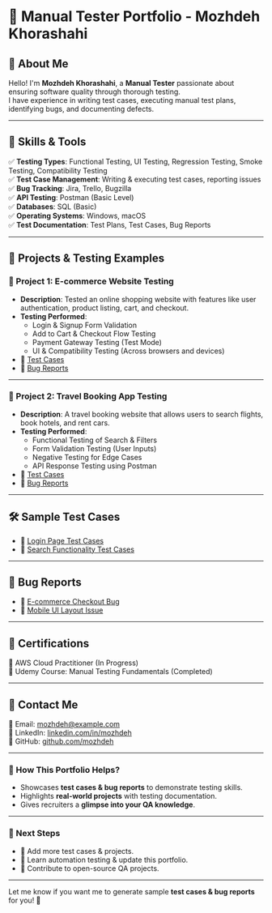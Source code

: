 # 🧪 Manual Tester Portfolio - Mozhdeh Khorashahi

## 🌟 About Me

Hello! I'm **Mozhdeh Khorashahi**, a **Manual Tester** passionate about ensuring software quality through thorough testing.  
I have experience in writing test cases, executing manual test plans, identifying bugs, and documenting defects.

---

## 🚀 Skills & Tools

✅ **Testing Types**: Functional Testing, UI Testing, Regression Testing, Smoke Testing, Compatibility Testing  
✅ **Test Case Management**: Writing & executing test cases, reporting issues  
✅ **Bug Tracking**: Jira, Trello, Bugzilla  
✅ **API Testing**: Postman (Basic Level)  
✅ **Databases**: SQL (Basic)  
✅ **Operating Systems**: Windows, macOS  
✅ **Test Documentation**: Test Plans, Test Cases, Bug Reports

---

## 📂 Projects & Testing Examples

### 🔹 Project 1: E-commerce Website Testing

- **Description**: Tested an online shopping website with features like user authentication, product listing, cart, and checkout.
- **Testing Performed**:
  - Login & Signup Form Validation
  - Add to Cart & Checkout Flow Testing
  - Payment Gateway Testing (Test Mode)
  - UI & Compatibility Testing (Across browsers and devices)
- 📌 [Test Cases](Test-Cases/e-commerce-test-cases.md)
- 📌 [Bug Reports](Bug-Reports/e-commerce-bug-report.md)

---

### 🔹 Project 2: Travel Booking App Testing

- **Description**: A travel booking website that allows users to search flights, book hotels, and rent cars.
- **Testing Performed**:
  - Functional Testing of Search & Filters
  - Form Validation Testing (User Inputs)
  - Negative Testing for Edge Cases
  - API Response Testing using Postman
- 📌 [Test Cases](Test-Cases/travel-app-test-cases.md)
- 📌 [Bug Reports](Bug-Reports/travel-app-bug-report.md)

---

## 🛠 Sample Test Cases

- 📄 [Login Page Test Cases](Test-Cases/login-test-cases.md)
- 📄 [Search Functionality Test Cases](Test-Cases/search-test-cases.md)

---

## 🐞 Bug Reports

- 📝 [E-commerce Checkout Bug](Bug-Reports/checkout-bug.md)
- 📝 [Mobile UI Layout Issue](Bug-Reports/mobile-ui-bug.md)

---

## 📜 Certifications

📌 AWS Cloud Practitioner (In Progress)  
📌 Udemy Course: Manual Testing Fundamentals (Completed)

---

## 📌 Contact Me

📧 Email: mozhdeh@example.com  
🔗 LinkedIn: [linkedin.com/in/mozhdeh](https://linkedin.com/in/mozhdeh)  
🔗 GitHub: [github.com/mozhdeh](https://github.com/mozhdeh)

---

### 🎯 How This Portfolio Helps?

- Showcases **test cases & bug reports** to demonstrate testing skills.
- Highlights **real-world projects** with testing documentation.
- Gives recruiters a **glimpse into your QA knowledge**.

---

### 📢 Next Steps

- 🔹 Add more test cases & projects.
- 🔹 Learn automation testing & update this portfolio.
- 🔹 Contribute to open-source QA projects.

---

Let me know if you want me to generate sample **test cases & bug reports** for you! 🚀
